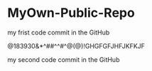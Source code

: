 # MyOwn-Public-Repo

my frist code commit in the GitHub


@183930&*^##^^#^@(@)!GHGFGFJHFJKFKJF



my second code commit in the GitHub
